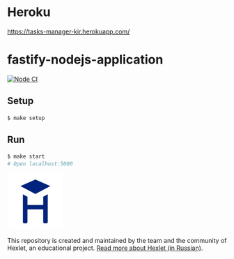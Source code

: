 # Heroku

https://tasks-manager-kir.herokuapp.com/

# fastify-nodejs-application

[![Node CI](https://github.com/hexlet-boilerplates/fastify-nodejs-application/workflows/Node%20CI/badge.svg)](https://github.com/hexlet-boilerplates/fastify-nodejs-application/actions)

## Setup

```sh
$ make setup
```

## Run

```sh
$ make start
# Open localhost:5000
```

[![Hexlet Ltd. logo](https://raw.githubusercontent.com/Hexlet/assets/master/images/hexlet_logo128.png)](https://ru.hexlet.io/pages/about?utm_source=github&utm_medium=link&utm_campaign=koa-nodejs-application)

This repository is created and maintained by the team and the community of Hexlet, an educational project. [Read more about Hexlet (in Russian)](https://ru.hexlet.io/pages/about?utm_source=github&utm_medium=link&utm_campaign=koa-nodejs-application).
